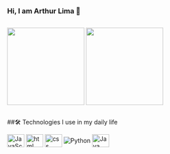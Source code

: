 ### Hi, I am Arthur Lima 👋


 ##
<img align="center" height="180em" src="https://github-readme-stats.vercel.app/api?username=Arthurlima02&show_icons=true&theme=tokyonight"/>
 <img align="center" height="180em" src="https://github-readme-stats.vercel.app/api/top-langs/?username=Arthurlima02&layout=compact&theme=tokyonight"/>

 
##

 ##🛠 Technologies I use in my daily life
<div>
<img align="center" alt="JavaScript" height="30" width="40" src="https://cdn.jsdelivr.net/gh/devicons/devicon/icons/javascript/javascript-plain.svg"/>
<img align="center" alt="html" height="30" width="40" src="https://cdn.jsdelivr.net/gh/devicons/devicon/icons/html5/html5-original.svg"/>
<img align="center" alt="css" height="30" width="40" src="https://cdn.jsdelivr.net/gh/devicons/devicon/icons/css3/css3-original.svg"/>
<img align="center" alt="Python" src="https://img.shields.io/badge/Python-14354C?style=for-the-badge&logo=python&logoColor=white"/> 
<img align="center" alt="Java" height="30" width="40" src="https://cdn.jsdelivr.net/gh/devicons/devicon/icons/java/java-original.svg"/>
</div>
   <!--
